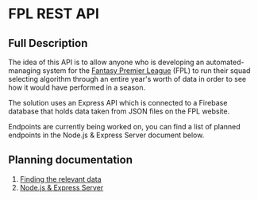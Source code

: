 # FPL REST API

## Full Description

The idea of this API is to allow anyone who is developing an automated-managing system for the [Fantasy Premier League](http://fantasy.premierleague.com) (FPL) to run their squad selecting algorithm through an entire year's worth of data in order to see how it would have performed in a season.

The solution uses an Express API which is connected to a Firebase database that holds data taken from JSON files on the FPL website.

Endpoints are currently being worked on, you can find a list of planned endpoints in the Node.js & Express Server document below. 

## Planning documentation

1. [Finding the relevant data](https://github.com/CraigRonald555/FPL-Squad-Selecting-Algorithm-Testing-API/blob/master/Documentation/locating_data.md)
2. [Node.js & Express Server](https://github.com/CraigRonald555/FPL-Squad-Selecting-Algorithm-Testing-API/blob/master/Documentation/nodejs_express_server.md)
